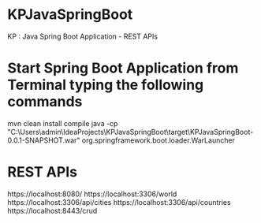 # KPJavaSpringBoot
KP : Java Spring Boot Application - REST APIs

# Start Spring Boot Application from Terminal typing the following commands
mvn clean install compile
java -cp "C:\Users\admin\IdeaProjects\KPJavaSpringBoot\target\KPJavaSpringBoot-0.0.1-SNAPSHOT.war" org.springframework.boot.loader.WarLauncher

# REST APIs
https://localhost:8080/
https://localhost:3306/world
https://localhost:3306/api/cities
https://localhost:3306/api/countries
https://localhost:8443/crud